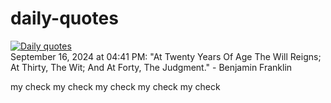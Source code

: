 # daily-quotes

[![Daily quotes](https://github.com/ceepu8/daily-quotes/actions/workflows/daily-quote.yml/badge.svg)](https://github.com/ceepu8/daily-quotes/actions/workflows/daily-quote.yml)<br/>
September 16, 2024 at 04:41 PM: "At Twenty Years Of Age The Will Reigns; At Thirty, The Wit; And At Forty, The Judgment." - Benjamin Franklin

my check
my check
my check
my check
my check
